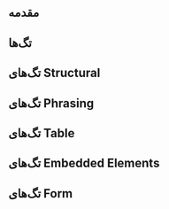 ## مقدمه

## تگ‌ها

## تگ‌های Structural

## تگ‌های Phrasing

## تگ‌های Table

## تگ‌های Embedded Elements

## تگ‌های Form
